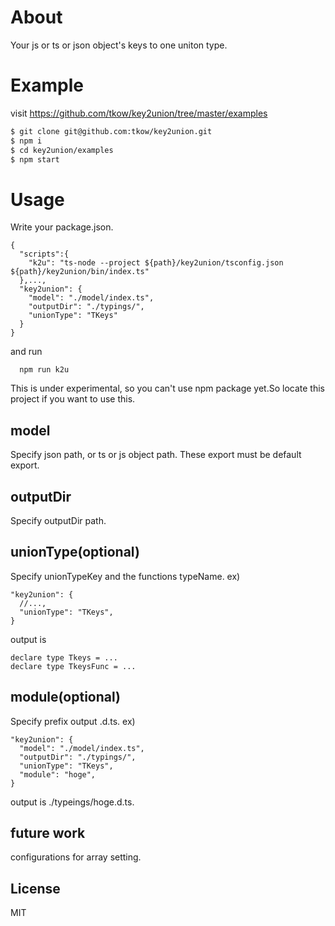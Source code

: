 # About

Your js or ts or json object's keys to one uniton type.

# Example

visit https://github.com/tkow/key2union/tree/master/examples

```sh
$ git clone git@github.com:tkow/key2union.git
$ npm i
$ cd key2union/examples
$ npm start
```

# Usage

Write your package.json.

```
{
  "scripts":{
    "k2u": "ts-node --project ${path}/key2union/tsconfig.json ${path}/key2union/bin/index.ts"
  },...,
  "key2union": {
    "model": "./model/index.ts",
    "outputDir": "./typings/",
    "unionType": "TKeys"
  }
}
```

and run

```
  npm run k2u
```

This is under experimental, so you can't use npm package yet.So locate this project if you want to use this.

## model

Specify json path, or ts or js object path.
These export must be default export.

## outputDir

Specify outputDir path.

## unionType(optional)

Specify unionTypeKey and the functions typeName.
ex)
```
"key2union": {
  //...,
  "unionType": "TKeys",
}
```
output is
```
declare type Tkeys = ...
declare type TkeysFunc = ...
```

## module(optional)

Specify prefix output .d.ts.
ex)
```
"key2union": {
  "model": "./model/index.ts",
  "outputDir": "./typings/",
  "unionType": "TKeys",
  "module": "hoge",
}
```
output is ./typeings/hoge.d.ts.

## future work

configurations for array setting.

## License

MIT
